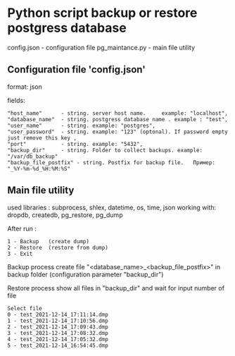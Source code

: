 # Python script backup or restore postgress database

config.json  - configuration file
pg_maintance.py - main file utility


## Configuration file 'config.json'

format: json

fields:

    "host_name"      - string. server host name.     example: "localhost",
    "database_name"  - string. postgress database name . example : "test",
    "user_name"      - string. example: "postgres", 
    "user_password"  - string. example: "123" (optonal). If password empty just remove this key , 
    "port"           - string. example: "5432",
    "backup_dir"     - string. Folder to collect backups. example: "/var/db_backup"
    "backup_file_postfix" - string. Postfix for backup file.   Пример: "_%Y-%m-%d_%H:%M:%S" 

## Main file utility

used libraries : subprocess, shlex, datetime, os, time, json
working with: dropdb, createdb, pg_restore, pg_dump

After run :

    1 - Backup   (create dump)
    2 - Restore  (restore from dump)
    3 - Exit     


Backup process create file "<database_name>_<backup_file_postfix>" in backup folder (configuration parameter "backup_dir")

Restore process show all files in "backup_dir" and wait for input number of file 


    Select file
    0 - test_2021-12-14_17:11:14.dmp
    1 - test_2021-12-14_17:10:56.dmp
    2 - test_2021-12-14_17:09:43.dmp
    3 - test_2021-12-14_17:08:32.dmp
    4 - test_2021-12-14_17:05:32.dmp
    5 - test_2021-12-14_16:54:45.dmp

